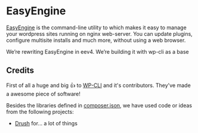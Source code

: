 EasyEngine
======

[EasyEngine](https://easyengine.io) is the command-line utility to which makes it easy to manage your wordpress sites running on nginx web-server. You can update plugins, configure multisite installs and much more, without using a web browser.

We’re rewriting EasyEngine in eev4. We’re building it with wp-cli as a base

## Credits

First of all a huge and big :+1: to [WP-CLI](https://github.com/wp-cli/wp-cli/) and it's contributors. They've made a awesome piece of software! 

Besides the libraries defined in [composer.json](composer.json), we have used code or ideas from the following projects:

* [Drush](https://github.com/drush-ops/drush) for... a lot of things
